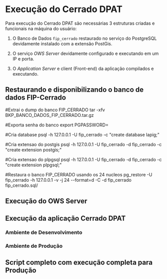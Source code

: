 # Execução do Cerrado DPAT

Para execução do Cerrado DPAT são necessárias 3 estruturas criadas e funcionais na máquina do usuário:

1. O Banco de Dados `fip_cerrado` restaurado no serviço do PostgreSQL devidamente instalado com a extensão PostGis.

2. O serviço *OWS Server* devidamente configurado e executando em um IP e porta.

3. O *Application Server* e client (Front-end) da aplicação compilados e executando.


## Restaurando e disponibilizando o banco de dados FIP-Cerrado

#Extrai o dump do banco FIP_CERRADO
tar -xfv BKP_BANCO_DADOS_FIP_CERRADO.tar.gz

#Exporta senha do banco
export PGPASSWORD=

#Cria database
psql -h 127.0.0.1 -U fip_cerrado -c "create database lapig;"

#Cria extensao do postgis
psql -h 127.0.0.1 -U fip_cerrado -d fip_cerrado -c "create extension postgis;"

#Cria extensao do plpgsql
psql -h 127.0.0.1 -U fip_cerrado -d fip_cerrado -c "create extension plpgsql;"

#Restaura o banco FIP_CERRADO usando os 24 nucleos
pg_restore -U fip_cerrado -h 127.0.0.1 -v -j 24 --format=d -C -d fip_cerrado fip_cerrado.sql/


## Execução do OWS Server




## Execução da aplicação Cerrado DPAT


### Ambiente de Desenvolvimento


### Ambiente de Produção



## Script completo com execução completa para Produção

